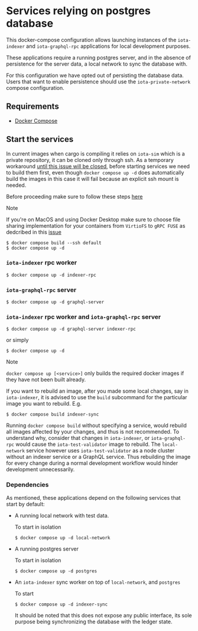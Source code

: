 # Services relying on postgres database

This docker-compose configuration allows launching instances of the `iota-indexer` and `iota-graphql-rpc` applications for local development purposes.

These applications require a running postgres server, and in the absence of
persistence for the server data, a local network to sync the database with.

For this configuration we have opted out of persisting the database data. Users
that want to enable persistence should use the `iota-private-network` compose
configuration.

## Requirements

- [Docker Compose](https://docs.docker.com/engine/install/)

## Start the services

In current images when cargo is compiling it relies on `iota-sim` which is a private repository, it can be cloned only through ssh.
As a temporary workaround [until this issue will be closed](https://github.com/iotaledger/iota/issues/2149), before starting services
we need to build them first, even though `docker compose up -d` does automatically build the images in this case it will fail because an explicit ssh mount is needed.

Before proceeding make sure to follow these steps [here](https://docs.github.com/en/authentication/connecting-to-github-with-ssh/generating-a-new-ssh-key-and-adding-it-to-the-ssh-agent#adding-your-ssh-key-to-the-ssh-agent)

> [!NOTE]
> If you're on MacOS and using Docker Desktop make sure to choose file sharing implementation for your containers from `VirtioFS` to `gRPC FUSE`
> as dedcribed in this [issue](https://github.com/docker/for-mac/issues/7204#issuecomment-1969109233)

```
$ docker compose build --ssh default
$ docker compose up -d
```

### `iota-indexer` rpc worker

```
$ docker compose up -d indexer-rpc
```

### `iota-graphql-rpc` server

```
$ docker compose up -d graphql-server
```

### `iota-indexer` rpc worker and `iota-graphql-rpc` server

```
$ docker compose up -d graphql-server indexer-rpc
```

or simply

```
$ docker compose up -d
```

> [!NOTE]
>
> `docker compose up [<service>]` only builds the required docker images if they
> have not been built already.
>
> If you want to rebuild an image, after you made some local changes, say in
> `iota-indexer`, it is advised to use the `build` subcommand for the particular
> image you want to rebuild. E.g.
>
> ```
> $ docker compose build indexer-sync
> ```
>
> Running `docker compose build` without specifying a service, would rebuild all images affected by your
> changes, and thus is not recommended. To understand why, consider that changes
> in `iota-indexer`, or `iota-graphql-rpc` would cause the `iota-test-validator` image to rebuild.
> The `local-network` service however uses `iota-test-validator` as a node cluster
> without an indexer service or a GraphQL service. Thus rebuilding the image for every
> change during a normal development workflow would hinder development
> unnecessarily.

### Dependencies

As mentioned, these applications depend on the following services that start by default:

- A running local network with test data.

  To start in isolation

  ```
  $ docker compose up -d local-network
  ```

- A running postgres server

  To start in isolation

  ```
  $ docker compose up -d postgres
  ```

- An `iota-indexer` sync worker on top of `local-network`, and `postgres`

  To start

  ```
  $ docker compose up -d indexer-sync
  ```

  It should be noted that this does not expose any public interface, its sole
  purpose being synchronizing the database with the ledger state.
